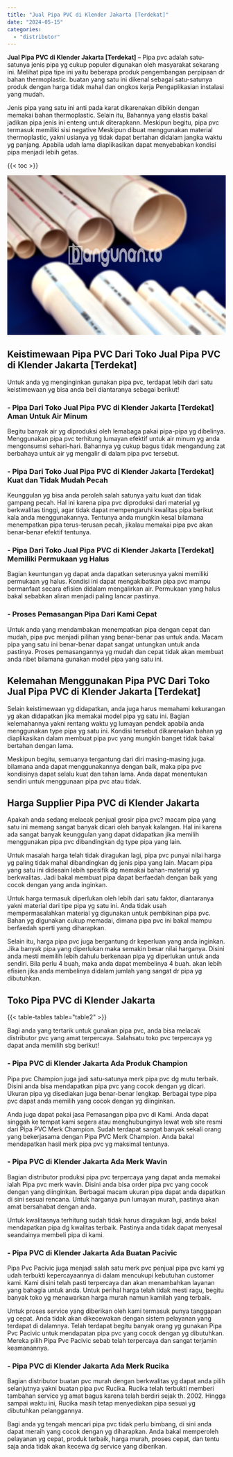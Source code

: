```yaml
---
title: "Jual Pipa PVC di Klender Jakarta [Terdekat]"
date: "2024-05-15"
categories: 
  - "distributor"
---
```


**Jual Pipa PVC di Klender Jakarta \[Terdekat\]** – Pipa pvc adalah satu-satunya jenis pipa yg cukup populer digunakan oleh masyarakat sekarang ini. Melihat pipa tipe ini yaitu beberapa produk pengembangan perpipaan dr bahan thermoplastic. buatan yang satu ini dikenal sebagai satu-satunya produk dengan harga tidak mahal dan ongkos kerja Pengaplikasian instalasi yang mudah.

Jenis pipa yang satu ini anti pada karat dikarenakan dibikin dengan memakai bahan thermoplastic. Selain itu, Bahannya yang elastis bakal jadikan pipa jenis ini enteng untuk diterapkann. Meskipun begitu, pipa pvc termasuk memiliki sisi negative Meskipun dibuat menggunakan material thermoplastic, yakni usianya yg tidak dapat bertahan didalam jangka waktu yg panjang. Apabila udah lama diaplikasikan dapat menyebabkan kondisi pipa menjadi lebih getas.

{{< toc >}}

![Jual Pipa PVC di Klender Jakarta [Terdekat]](/images/jaul-pipa-pvc-29.png)

## Keistimewaan Pipa PVC Dari Toko Jual Pipa PVC di Klender Jakarta \[Terdekat\]

Untuk anda yg menginginkan gunakan pipa pvc, terdapat lebih dari satu keistimewaan yg bisa anda beli diantaranya sebagai berikut!

### \- Pipa Dari Toko Jual Pipa PVC di Klender Jakarta \[Terdekat\] Aman Untuk Air Minum

Begitu banyak air yg diproduksi oleh lemabaga pakai pipa-pipa yg dibelinya. Menggunakan pipa pvc terhitung lumayan efektif untuk air minum yg anda mengonsumsi sehari-hari. Bahannya yg cukup bagus tidak mengandung zat berbahaya untuk air yg mengalir di dalam pipa pvc tersebut.

### \- Pipa Dari Toko Jual Pipa PVC di Klender Jakarta \[Terdekat\] Kuat dan Tidak Mudah Pecah

Keunggulan yg bisa anda peroleh salah satunya yaitu kuat dan tidak gampang pecah. Hal ini karena pipa pvc diproduksi dari material yg berkwalitas tinggi, agar tidak dapat mempengaruhi kwalitas pipa berikut kala anda menggunakannya. Tentunya anda mungkin kesal bilamana menempatkan pipa terus-terusan pecah, jikalau memakai pipa pvc akan benar-benar efektif tentunya.

### \- Pipa Dari Toko Jual Pipa PVC di Klender Jakarta \[Terdekat\] Memiliki Permukaan yg Halus

Bagian keuntungan yg dapat anda dapatkan seterusnya yakni memiliki permukaan yg halus. Kondisi ini dapat mengakibatkan pipa pvc mampu bermanfaat secara efisien didalam mengalirkan air. Permukaan yang halus bakal sebabkan aliran menjadi paling lancar pastinya.

### \- Proses Pemasangan Pipa Dari Kami Cepat

Untuk anda yang mendambakan menempatkan pipa dengan cepat dan mudah, pipa pvc menjadi pilihan yang benar-benar pas untuk anda. Macam pipa yang satu ini benar-benar dapat sangat untungkan untuk anda pastinya. Proses pemasangannya yg mudah dan cepat tidak akan membuat anda ribet bilamana gunakan model pipa yang satu ini.

## Kelemahan Menggunakan Pipa PVC Dari Toko Jual Pipa PVC di Klender Jakarta \[Terdekat\]

Selain keistimewaan yg didapatkan, anda juga harus memahami kekurangan yg akan didapatkan jika memakai model pipa yg satu ini. Bagian kelemahannya yakni rentang waktu yg lumayan pendek apabila anda menggunakan type pipa yg satu ini. Kondisi tersebut dikarenakan bahan yg diaplikasikan dalam membuat pipa pvc yang mungkin banget tidak bakal bertahan dengan lama.

Meskipun begitu, semuanya tergantung dari diri masing-masing juga. bilamana anda dapat menggunakannya dengan baik, maka pipa pvc kondisinya dapat selalu kuat dan tahan lama. Anda dapat menentukan sendiri untuk menggunaan pipa pvc atau tidak.

## Harga Supplier Pipa PVC di Klender Jakarta

Apakah anda sedang melacak penjual grosir pipa pvc? macam pipa yang satu ini memang sangat banyak dicari oleh banyak kalangan. Hal ini karena ada sangat banyak keunggulan yang dapat didapatkan jika memilih menggunakan pipa pvc dibandingkan dg type pipa yang lain.

Untuk masalah harga telah tidak diragukan lagi, pipa pvc punyai nilai harga yg paling tidak mahal dibandingkan dg jenis pipa yang lain. Macam pipa yang satu ini didesain lebih spesifik dg memakai bahan-material yg berkwalitas. Jadi bakal membuat pipa dapat berfaedah dengan baik yang cocok dengan yang anda inginkan.

Untuk harga termasuk diperlukan oleh lebih dari satu faktor, diantaranya yakni material dari tipe pipa yg satu ini. Anda tidak usah mempermasalahkan material yg digunakan untuk pembikinan pipa pvc. Bahan yg digunakan cukup memadai, dimana pipa pvc ini bakal mampu berfaedah sperti yang diharapkan.

Selain itu, harga pipa pvc juga bergantung dr keperluan yang anda inginkan. Jika banyak pipa yang diperlukan maka semakin besar nilai harganya. Disini anda mesti memilih lebih dahulu berkenaan pipa yg diperlukan untuk anda sendiri. Bila perlu 4 buah, maka anda dapat membelinya 4 buah. akan lebih efisien jika anda membelinya didalam jumlah yang sangat dr pipa yg dibutuhkan.

## Toko Pipa PVC di Klender Jakarta

{{< table-tables table="table2" >}}

Bagi anda yang tertarik untuk gunakan pipa pvc, anda bisa melacak distributor pvc yang amat terpercaya. Salahsatu toko pvc terpercaya yg dapat anda memilih sbg berikut!

### \- Pipa PVC di Klender Jakarta Ada Produk Champion

Pipa pvc Champion juga jadi satu-satunya merk pipa pvc dg mutu terbaik. Disini anda bisa mendapatkan pipa pvc yang cocok dengan yg dicari. Ukuran pipa yg disediakan juga benar-benar lengkap. Berbagai type pipa pvc dapat anda memilih yang cocok dengan yg diinginkan.

Anda juga dapat pakai jasa Pemasangan pipa pvc di Kami. Anda dapat singgah ke tempat kami segera atau menghubunginya lewat web site resmi dari Pipa PVC Merk Champion. Sudah terdapat sangat banyak sekali orang yang bekerjasama dengan Pipa PVC Merk Champion. Anda bakal mendapatkan hasil merk pipa pvc yg maksimal tentunya.

### \- Pipa PVC di Klender Jakarta Ada Merk Wavin

Bagian distributor produksi pipa pvc terpercaya yang dapat anda memakai ialah Pipa pvc merk wavin. Disini anda bisa order pipa pvc yang cocok dengan yang diinginkan. Berbagai macam ukuran pipa dapat anda dapatkan di sini sesuai rencana. Untuk harganya pun lumayan murah, pastinya akan amat bersahabat dengan anda.

Untuk kwalitasnya terhitung sudah tidak harus diragukan lagi, anda bakal mendapatkan pipa dg kwalitas terbaik. Pastinya anda tidak dapat menyesal seandainya membeli pipa di kami.

### \- Pipa PVC di Klender Jakarta Ada Buatan Pacivic

Pipa Pvc Pacivic juga menjadi salah satu merk pvc penjual pipa pvc kami yg udah terbukti kepercayaannya di dalam mencukupi kebutuhan customer kami. Kami disini telah pasti terpercaya dan akan menambahkan layanan yang bahagia untuk anda. Untuk perihal harga telah tidak mesti ragu, begitu banyak toko yg menawarkan harga murah namun kamilah yang terbaik.

Untuk proses service yang diberikan oleh kami termasuk punya tanggapan yg cepat. Anda tidak akan dikecewakan dengan sistem pelayanan yang terdapat di dalamnya. Telah terdapat begitu banyak orang yg gunakan Pipa Pvc Pacivic untuk mendapatan pipa pvc yang cocok dengan yg dibutuhkan. Mereka pilih Pipa Pvc Pacivic sebab telah terpercaya dan sangat terjamin keamanannya.

### \- Pipa PVC di Klender Jakarta Ada Merk Rucika

Bagian distributor buatan pvc murah dengan berkwalitas yg dapat anda pilih selanjutnya yakni buatan pipa pvc Rucika. Rucika telah terbukti memberi tambahan service yg amat bagus karena telah berdiri sejak th. 2002. Hingga sampai waktu ini, Rucika masih tetap menyediakan pipa sesuai yg dibutuhkan pelanggannya.

Bagi anda yg tengah mencari pipa pvc tidak perlu bimbang, di sini anda dapat meraih yang cocok dengan yg diharapkan. Anda bakal memperoleh pelayanan yg cepat, produk terbaik, harga murah, proses cepat, dan tentu saja anda tidak akan kecewa dg service yang diberikan.

